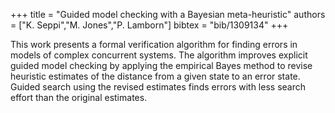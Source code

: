 +++
title =  "Guided model checking with a Bayesian meta-heuristic"
authors = ["K. Seppi","M. Jones","P. Lamborn"]
bibtex = "bib/1309134"
+++

This work presents a formal verification algorithm for finding errors in models of complex concurrent systems. The algorithm improves explicit guided model checking by applying the empirical Bayes method to revise heuristic estimates of the distance from a given state to an error state. Guided search using the revised estimates finds errors with less search effort than the original estimates.
